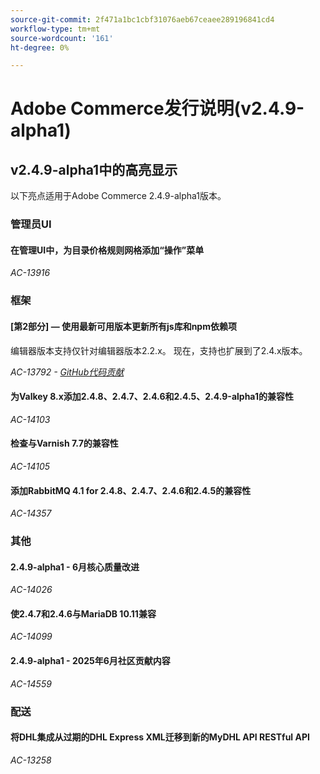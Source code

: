 ```yaml
---
source-git-commit: 2f471a1bc1cbf31076aeb67ceaee289196841cd4
workflow-type: tm+mt
source-wordcount: '161'
ht-degree: 0%

---
```

# Adobe Commerce发行说明(v2.4.9-alpha1)

## v2.4.9-alpha1中的高亮显示

以下亮点适用于Adobe Commerce 2.4.9-alpha1版本。

### 管理员UI

#### 在管理UI中，为目录价格规则网格添加“操作”菜单

_AC-13916_

### 框架

#### [第2部分] — 使用最新可用版本更新所有js库和npm依赖项

编辑器版本支持仅针对编辑器版本2.2.x。 现在，支持也扩展到了2.4.x版本。

_AC-13792 - [GitHub代码贡献](https://github.com/magento/magento2/commit/19844aa0)_

#### 为Valkey 8.x添加2.4.8、2.4.7、2.4.6和2.4.5、2.4.9-alpha1的兼容性

_AC-14103_

#### 检查与Varnish 7.7的兼容性

_AC-14105_

#### 添加RabbitMQ 4.1 for 2.4.8、2.4.7、2.4.6和2.4.5的兼容性

_AC-14357_

### 其他

#### 2.4.9-alpha1 - 6月核心质量改进

_AC-14026_

#### 使2.4.7和2.4.6与MariaDB 10.11兼容

_AC-14099_

#### 2.4.9-alpha1 - 2025年6月社区贡献内容

_AC-14559_

### 配送

#### 将DHL集成从过期的DHL Express XML迁移到新的MyDHL API RESTful API

_AC-13258_

